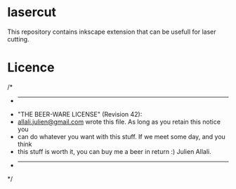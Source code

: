 # lasercut

This repository contains inkscape extension that can be usefull for laser cutting.

# Licence

/*
 * ----------------------------------------------------------------------------
 * "THE BEER-WARE LICENSE" (Revision 42):
 * <allali.julien@gmail.com> wrote this file. As long as you retain this notice you
 * can do whatever you want with this stuff. If we meet some day, and you think
 * this stuff is worth it, you can buy me a beer in return :) Julien Allali.
 * ----------------------------------------------------------------------------
 */